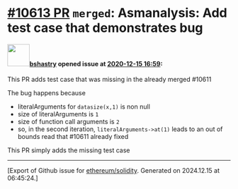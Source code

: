 # [\#10613 PR](https://github.com/ethereum/solidity/pull/10613) `merged`: Asmanalysis: Add test case that demonstrates bug

#### <img src="https://avatars.githubusercontent.com/u/2388185?v=4" width="50">[bshastry](https://github.com/bshastry) opened issue at [2020-12-15 16:59](https://github.com/ethereum/solidity/pull/10613):

This PR adds test case that was missing in the already merged #10611 

The bug happens because
  - literalArguments for `datasize(x,1)` is non null
  - size of literalArguments is `1`
  - size of function call arguments is `2`
  - so, in the second iteration, `literalArguments->at(1)` leads to an out of bounds read that #10611 already fixed

This PR simply adds the missing test case




-------------------------------------------------------------------------------



[Export of Github issue for [ethereum/solidity](https://github.com/ethereum/solidity). Generated on 2024.12.15 at 06:45:24.]
